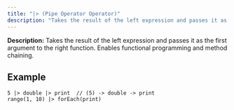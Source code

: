 ```yaml
---
title: "|> (Pipe Operator Operator)"
description: "Takes the result of the left expression and passes it as the first argument to the right function. Enables functional programming and method chaining."
---
```


**Description:** Takes the result of the left expression and passes it as the first argument to the right function. Enables functional programming and method chaining.

## Example

```osprey
5 |> double |> print  // (5) -> double -> print
range(1, 10) |> forEach(print)
```
